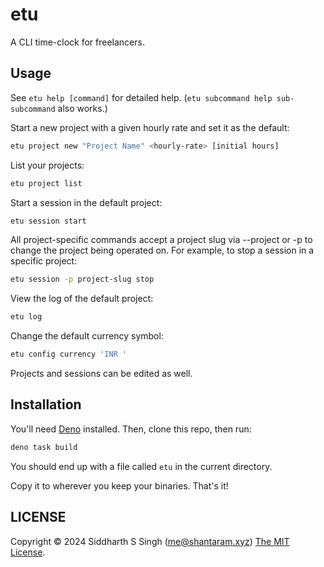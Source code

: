 # etu

A CLI time-clock for freelancers.

## Usage

See `etu help [command]` for detailed help.
(`etu subcommand help sub-subcommand` also works.)

Start a new project with a given hourly rate and set it as the default:

```sh
etu project new "Project Name" <hourly-rate> [initial hours]
```

List your projects:

```sh
etu project list
```

Start a session in the default project:

```sh
etu session start
```

All project-specific commands accept a project slug via --project or -p to
change the project being operated on. For example, to stop a session in a
specific project:

```sh
etu session -p project-slug stop
```

View the log of the default project:

```sh
etu log
```

Change the default currency symbol:

```sh
etu config currency 'INR '
```

Projects and sessions can be edited as well.

## Installation

You'll need [Deno](https://deno.land) installed. Then, clone this repo, then run:

```sh
deno task build
```

You should end up with a file called `etu` in the current directory.

Copy it to wherever you keep your binaries. That's it!

## LICENSE

Copyright &copy; 2024 Siddharth S Singh (<me@shantaram.xyz>) [The MIT License](./LICENSE.md).
